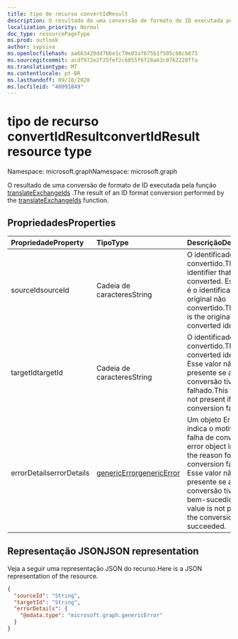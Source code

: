 ```yaml
---
title: tipo de recurso convertIdResult
description: O resultado de uma conversão de formato de ID executada pela função translateExchangeIds.
localization_priority: Normal
doc_type: resourcePageType
ms.prod: outlook
author: svpsiva
ms.openlocfilehash: aa663420dd7b6e1c79e03af675b1f505c08cb875
ms.sourcegitcommit: acdf972e2f25fef2c6855f6f28a63c0762228ffa
ms.translationtype: MT
ms.contentlocale: pt-BR
ms.lasthandoff: 09/18/2020
ms.locfileid: "48091849"
---
```

# <a name="convertidresult-resource-type"></a><span data-ttu-id="a64a8-103">tipo de recurso convertIdResult</span><span class="sxs-lookup"><span data-stu-id="a64a8-103">convertIdResult resource type</span></span>

<span data-ttu-id="a64a8-104">Namespace: microsoft.graph</span><span class="sxs-lookup"><span data-stu-id="a64a8-104">Namespace: microsoft.graph</span></span>

<span data-ttu-id="a64a8-105">O resultado de uma conversão de formato de ID executada pela função [translateExchangeIds](../api/user-translateexchangeids.md) .</span><span class="sxs-lookup"><span data-stu-id="a64a8-105">The result of an ID format conversion performed by the [translateExchangeIds](../api/user-translateexchangeids.md) function.</span></span>

## <a name="properties"></a><span data-ttu-id="a64a8-106">Propriedades</span><span class="sxs-lookup"><span data-stu-id="a64a8-106">Properties</span></span>

| <span data-ttu-id="a64a8-107">Propriedade</span><span class="sxs-lookup"><span data-stu-id="a64a8-107">Property</span></span> | <span data-ttu-id="a64a8-108">Tipo</span><span class="sxs-lookup"><span data-stu-id="a64a8-108">Type</span></span> | <span data-ttu-id="a64a8-109">Descrição</span><span class="sxs-lookup"><span data-stu-id="a64a8-109">Description</span></span> |
|:---------|:-----|:------------|
| <span data-ttu-id="a64a8-110">sourceId</span><span class="sxs-lookup"><span data-stu-id="a64a8-110">sourceId</span></span> | <span data-ttu-id="a64a8-111">Cadeia de caracteres</span><span class="sxs-lookup"><span data-stu-id="a64a8-111">String</span></span> | <span data-ttu-id="a64a8-112">O identificador que foi convertido.</span><span class="sxs-lookup"><span data-stu-id="a64a8-112">The identifier that was converted.</span></span> <span data-ttu-id="a64a8-113">Esse valor é o identificador original não convertido.</span><span class="sxs-lookup"><span data-stu-id="a64a8-113">This value is the original, un-converted identifier.</span></span> |
| <span data-ttu-id="a64a8-114">targetId</span><span class="sxs-lookup"><span data-stu-id="a64a8-114">targetId</span></span> | <span data-ttu-id="a64a8-115">Cadeia de caracteres</span><span class="sxs-lookup"><span data-stu-id="a64a8-115">String</span></span> | <span data-ttu-id="a64a8-116">O identificador convertido.</span><span class="sxs-lookup"><span data-stu-id="a64a8-116">The converted identifier.</span></span> <span data-ttu-id="a64a8-117">Esse valor não estará presente se a conversão tiver falhado.</span><span class="sxs-lookup"><span data-stu-id="a64a8-117">This value is not present if the conversion failed.</span></span> |
| <span data-ttu-id="a64a8-118">errorDetails</span><span class="sxs-lookup"><span data-stu-id="a64a8-118">errorDetails</span></span> | [<span data-ttu-id="a64a8-119">genericError</span><span class="sxs-lookup"><span data-stu-id="a64a8-119">genericError</span></span>](genericerror.md) | <span data-ttu-id="a64a8-120">Um objeto Error que indica o motivo da falha de conversão.</span><span class="sxs-lookup"><span data-stu-id="a64a8-120">An error object indicating the reason for the conversion failure.</span></span> <span data-ttu-id="a64a8-121">Esse valor não estará presente se a conversão tiver sido bem-sucedida.</span><span class="sxs-lookup"><span data-stu-id="a64a8-121">This value is not present if the conversion succeeded.</span></span> |

## <a name="json-representation"></a><span data-ttu-id="a64a8-122">Representação JSON</span><span class="sxs-lookup"><span data-stu-id="a64a8-122">JSON representation</span></span>

<span data-ttu-id="a64a8-123">Veja a seguir uma representação JSON do recurso.</span><span class="sxs-lookup"><span data-stu-id="a64a8-123">Here is a JSON representation of the resource.</span></span>

<!-- {
  "blockType": "resource",
  "optionalProperties": [
    "targetId",
    "errorDetails"
  ],
  "@odata.type": "microsoft.graph.convertIdResult"
}-->

```json
{
  "sourceId": "String",
  "targetId": "String",
  "errorDetails": {
    "@odata.type": "microsoft.graph.genericError"
  }
}
```

